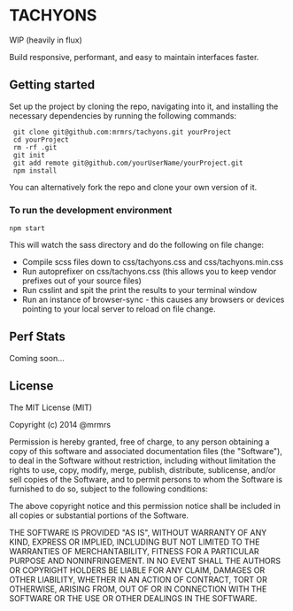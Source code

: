 # TACHYONS

WIP (heavily in flux)

Build responsive, performant, and easy to maintain interfaces faster.

## Getting started

Set up the project by cloning the repo, navigating into it, and installing the necessary dependencies by running the following commands:

```
 git clone git@github.com:mrmrs/tachyons.git yourProject
 cd yourProject
 rm -rf .git
 git init
 git add remote git@github.com/yourUserName/yourProject.git
 npm install
```

You can alternatively fork the repo and clone your own version of it.

### To run the development environment
```
npm start
```

This will watch the sass directory and do the following on file change:
* Compile scss files down to css/tachyons.css and css/tachyons.min.css
* Run autoprefixer on css/tachyons.css (this allows you to keep vendor prefixes out of your source files)
* Run csslint and spit the print the results to your terminal window 
* Run an instance of browser-sync - this causes any browsers or devices pointing to your local server to reload on file change.

## Perf Stats

Coming soon...

## License

The MIT License (MIT)

Copyright (c) 2014 @mrmrs

Permission is hereby granted, free of charge, to any person obtaining a copy of this software and associated documentation files (the "Software"), to deal in the Software without restriction, including without limitation the rights to use, copy, modify, merge, publish, distribute, sublicense, and/or sell copies of the Software, and to permit persons to whom the Software is furnished to do so, subject to the following conditions:

The above copyright notice and this permission notice shall be included in all copies or substantial portions of the Software.

THE SOFTWARE IS PROVIDED "AS IS", WITHOUT WARRANTY OF ANY KIND, EXPRESS OR IMPLIED, INCLUDING BUT NOT LIMITED TO THE WARRANTIES OF MERCHANTABILITY, FITNESS FOR A PARTICULAR PURPOSE AND NONINFRINGEMENT. IN NO EVENT SHALL THE AUTHORS OR COPYRIGHT HOLDERS BE LIABLE FOR ANY CLAIM, DAMAGES OR OTHER LIABILITY, WHETHER IN AN ACTION OF CONTRACT, TORT OR OTHERWISE, ARISING FROM, OUT OF OR IN CONNECTION WITH THE SOFTWARE OR THE USE OR OTHER DEALINGS IN THE SOFTWARE.
